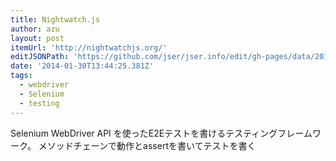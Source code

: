 ```yaml
---
title: Nightwatch.js
author: azu
layout: post
itemUrl: 'http://nightwatchjs.org/'
editJSONPath: 'https://github.com/jser/jser.info/edit/gh-pages/data/2014/01/index.json'
date: '2014-01-30T13:44:25.381Z'
tags:
  - webdriver
  - Selenium
  - testing
---
```

Selenium WebDriver API を使ったE2Eテストを書けるテスティングフレームワーク。
メソッドチェーンで動作とassertを書いてテストを書く
